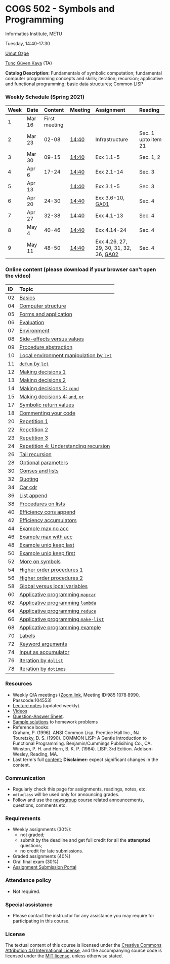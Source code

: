 # COGS 502 - Symbols and Programming
Informatics Institute, METU

Tuesday, 14:40-17:30

[Umut Özge](https://umutozge.github.io)  

[Tunç Güven Kaya](mailto:tuncgk@gmail.com) (TA)  


**Catalog Description:** Fundamentals of symbolic computation; fundamental computer programming concepts and skills; iteration; recursion; applicative and functional programming; basic data structures; Common LISP

###   Weekly Schedule (Spring 2021)
      
|Week| Date   | Content | Meeting | Assignment | Reading |
:--- |:-------|:--------|:--------|:-----------|:--------|
1    | Mar 16 |First meeting |         |            |         |
2    | Mar 23 |02-08   | [14:40](https://zoom.us/j/98510788990?pwd=eCtBTHdrSVh2c1MybkxzZi91ZGsvUT09) | Infrastructure | Sec. 1 upto item 21 |
3    | Mar 30 |09-15   | [14:40](https://zoom.us/j/98510788990?pwd=eCtBTHdrSVh2c1MybkxzZi91ZGsvUT09) | Exx 1.1-5 | Sec. 1, 2 |
4    | Apr 6 |17-24   | [14:40](https://zoom.us/j/98510788990?pwd=eCtBTHdrSVh2c1MybkxzZi91ZGsvUT09) | Exx 2.1-14 | Sec. 3 |
5    | Apr 13 | | [14:40](https://zoom.us/j/98510788990?pwd=eCtBTHdrSVh2c1MybkxzZi91ZGsvUT09) | Exx 3.1-5 | Sec. 3 |
6    | Apr 20 |24-30 | [14:40](https://zoom.us/j/98510788990?pwd=eCtBTHdrSVh2c1MybkxzZi91ZGsvUT09) | Exx 3.6-10, [GA01](assignments/cogs502-GA01-2021-01.pdf) | Sec. 4 |
7    | Apr 27 |32-38 | [14:40](https://zoom.us/j/98510788990?pwd=eCtBTHdrSVh2c1MybkxzZi91ZGsvUT09) | Exx 4.1-13 | Sec. 4 |
8    | May 4 |40-46 | [14:40](https://zoom.us/j/98510788990?pwd=eCtBTHdrSVh2c1MybkxzZi91ZGsvUT09) | Exx 4.14-24	 | Sec. 4 |
9    | May 11 |48-50 | [14:40](https://zoom.us/j/98510788990?pwd=eCtBTHdrSVh2c1MybkxzZi91ZGsvUT09) | Exx 4.26, 27, 29, 30, 31, 32, 36, [GA02](assignments/cogs502-GA02-2021-01.pdf) | Sec. 4 |


### Online content (please download if your browser can't open the video)

|ID| Topic |
:---|:--- |
02|[Basics](http://lfcs.ii.metu.edu.tr/var/vid/cogs502/02_basics.mp4)
04|[Computer structure](http://lfcs.ii.metu.edu.tr/var/vid/cogs502/04_computer-structure.mp4)
05|[Forms and application](http://lfcs.ii.metu.edu.tr/var/vid/cogs502/05_forms-and-application.mp4)
06|[Evaluation](http://lfcs.ii.metu.edu.tr/var/vid/cogs502/06_evaluation.mp4)
07|[Environment](http://lfcs.ii.metu.edu.tr/var/vid/cogs502/07_environment.mp4)
08|[Side-effects versus values](http://lfcs.ii.metu.edu.tr/var/vid/cogs502/08_side-effects-vs-values.mp4)
09|[Procedure abstraction](http://lfcs.ii.metu.edu.tr/var/vid/cogs502/09_procedure-abstraction.mp4)
10|[Local environment manipulation by `let`](http://lfcs.ii.metu.edu.tr/var/vid/cogs502/10_let.mp4)
11|[`defun` by `let`](http://lfcs.ii.metu.edu.tr/var/vid/cogs502/11_defun-by-let.mp4)
12|[Making decisions 1](http://lfcs.ii.metu.edu.tr/var/vid/cogs502/12_making-decisions-1.mp4)
13|[Making decisions 2](http://lfcs.ii.metu.edu.tr/var/vid/cogs502/13_making-decisions-2.mp4)
14|[Making decisions 3: `cond`](http://lfcs.ii.metu.edu.tr/var/vid/cogs502/14_making-decisions-3.mp4)
15|[Making decisions 4: `and`, `or`](http://lfcs.ii.metu.edu.tr/var/vid/cogs502/15_making-decisions-4.mp4)
17|[Symbolic return values](http://lfcs.ii.metu.edu.tr/var/vid/cogs502/17_symbolic-return-values.mp4)
18|[Commenting your code](http://lfcs.ii.metu.edu.tr/var/vid/cogs502/18_commenting.mp4)
20|[Repetition 1](http://lfcs.ii.metu.edu.tr/var/vid/cogs502/20_repetition-1.mp4)
22|[Repetition 2](http://lfcs.ii.metu.edu.tr/var/vid/cogs502/22_repetition-2.mp4)
23|[Repetition 3](http://lfcs.ii.metu.edu.tr/var/vid/cogs502/23_repetition-3.mp4)
24|[Repetition 4: Understanding recursion](http://lfcs.ii.metu.edu.tr/var/vid/cogs502/24_repetition-4.mp4)
26|[Tail recursion](http://lfcs.ii.metu.edu.tr/var/vid/cogs502/26_tail-recursion.mp4)
28|[Optional parameters](http://lfcs.ii.metu.edu.tr/var/vid/cogs502/28_optional-parameters.mp4)
30|[Conses and lists](http://lfcs.ii.metu.edu.tr/var/vid/cogs502/30_conses-and-lists.m4v)
32|[Quoting](http://lfcs.ii.metu.edu.tr/var/vid/cogs502/32_quoting.m4v)
34|[Car cdr](http://lfcs.ii.metu.edu.tr/var/vid/cogs502/34_car-cdr.m4v)
36|[List append](http://lfcs.ii.metu.edu.tr/var/vid/cogs502/36_list-append.m4v)
38|[Procedures on lists](http://lfcs.ii.metu.edu.tr/var/vid/cogs502/38_procedures-on-lists.m4v)
40|[Efficiency cons append](http://lfcs.ii.metu.edu.tr/var/vid/cogs502/40_efficiency-cons-append.m4v)
42|[Efficiency accumulators](http://lfcs.ii.metu.edu.tr/var/vid/cogs502/42_efficiency-accumulators.m4v)
44|[Example max no acc](http://lfcs.ii.metu.edu.tr/var/vid/cogs502/44_example-max-no-acc.mp4)
46|[Example max with acc](http://lfcs.ii.metu.edu.tr/var/vid/cogs502/46_example-max-with-acc.mp4)
48|[Example uniq keep last](http://lfcs.ii.metu.edu.tr/var/vid/cogs502/48_example-uniq-keep-last.mp4)
50|[Example uniq keep first](http://lfcs.ii.metu.edu.tr/var/vid/cogs502/50_example-uniq-keep-first.mp4)
52|[More on symbols](http://lfcs.ii.metu.edu.tr/var/vid/cogs502/52_more-on-symbols.mp4)
54|[Higher order procedures 1](http://lfcs.ii.metu.edu.tr/var/vid/cogs502/54_higher-order-procedures-1.mp4)
56|[Higher order procedures 2](http://lfcs.ii.metu.edu.tr/var/vid/cogs502/56_higher-order-procedures-2.mp4)
58|[Global versus local variables](http://lfcs.ii.metu.edu.tr/var/vid/cogs502/58_global-versus-local-variables.mp4)
60|[Applicative programming `mapcar`](http://lfcs.ii.metu.edu.tr/var/vid/cogs502/60_applicative-programming-mapcar.mp4)
62|[Applicative programming `lambda`](http://lfcs.ii.metu.edu.tr/var/vid/cogs502/62_applicative-programming-lambda.mp4)
64|[Applicative programming `reduce`](http://lfcs.ii.metu.edu.tr/var/vid/cogs502/64_applicative-programming-reduce.mp4)
66|[Applicative programming `make-list`](http://lfcs.ii.metu.edu.tr/var/vid/cogs502/66_applicative-programming-make-list.mp4)
68|[Applicative programming example](http://lfcs.ii.metu.edu.tr/var/vid/cogs502/68_applicative-programming-example.mp4)
70|[Labels](http://lfcs.ii.metu.edu.tr/var/vid/cogs502/70_labels.mp4)
72|[Keyword arguments](http://lfcs.ii.metu.edu.tr/var/vid/cogs502/72_keyword-arguments.mp4)
74|[Input as accumulator](http://lfcs.ii.metu.edu.tr/var/vid/cogs502/74_input-as-accumulator.mp4)
76|[Iteration by `dolist`](http://lfcs.ii.metu.edu.tr/var/vid/cogs502/76_iteration-by-dolist.mp4)
78|[Iteration by `dotimes`](http://lfcs.ii.metu.edu.tr/var/vid/cogs502/78_iteration-by-dotimes.mp4)


### Resources 

* Weekly Q/A meetings ([Zoom link](https://zoom.us/j/98510788990?pwd=eCtBTHdrSVh2c1MybkxzZi91ZGsvUT09), Meeting ID:985 1078 8990, Passcode:104553)
* [Lecture notes](notes/cogs502-lecture-notes.pdf) (updated weekly).
* [Videos](http://lfcs.ii.metu.edu.tr/var/vid/cogs502/)
* [Question-Answer Sheet](notes/question-answer-sheet.md).
* [Sample solutions](code/sample-solutions.lisp) to homework problems
* Reference books:  
	Graham, P. (1996). ANSI Common Lisp. Prentice Hall Inc., NJ.  
	Touretzky, D. S. (1990). COMMON LISP: A Gentle Introduction to Functional Programming. Benjamin/Cummings Publisihing Co., CA.  
	Winston, P. H. and Horn, B. K. P. (1984). LISP, 3rd Edition. Addison-Wesley, Reading, MA.  
* Last term's full [content](var/symbols-and-programming-2019-Fall.zip); **Disclaimer:** expect significant changes in the content.

### Communication

* Regularly check this page for assignments, readings, notes, etc.
* `odtuclass` will be used only for announcing grades.
* Follow and use the [newsgroup](https://groups.google.com/forum/#!forum/metu-cogs-502-symbols-and-programming) course related announcements, questions, comments etc. 

### Requirements

* Weekly assignments (30%): 
	- not graded; 
	- submit by the deadline and get full credit for all the **attempted** questions;
	- no credit for late submissions.
* Graded assignments (40%) 
* Oral final exam (30%)
* [Assignment Submission Portal](http://lfcs.ii.metu.edu.tr/experiments/subs502.html)
### Attendance policy

* Not required.

### Special assistance

* Please contact the instructor for any assistance you may require for participating in this course.

### License
The textual content of this course is licensed under the [Creative Commons Attribution 4.0 International License](https://creativecommons.org/licenses/by/4.0/), and the accompanying source code is licensed under the [MIT license](http://opensource.org/licenses/mit-license.php), unless otherwise stated.
